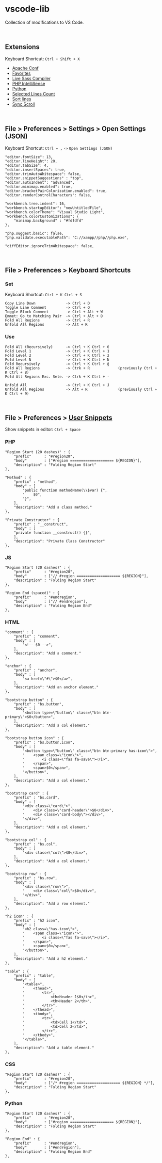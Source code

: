 # vscode-lib

Collection of modifications to VS Code.

<br>

## Extensions

Keyboard Shortcut: `Ctrl + Shift + X`

* [Apache Conf](https://marketplace.visualstudio.com/items?itemName=mrmlnc.vscode-apache)
* [Favorites](https://marketplace.visualstudio.com/items?itemName=kdcro101.favorites)
* [Live Sass Compiler](https://marketplace.visualstudio.com/items?itemName=ritwickdey.live-sass)
* [PHP IntelliSense](https://marketplace.visualstudio.com/items?itemName=felixfbecker.php-intellisense)
* [Python](https://marketplace.visualstudio.com/items?itemName=ms-python.python)
* [Selected Lines Count](https://marketplace.visualstudio.com/items?itemName=gurumukhi.selected-lines-count)
* [Sort lines](https://marketplace.visualstudio.com/items?itemName=Tyriar.sort-lines)
* [Sync Scroll](https://marketplace.visualstudio.com/items?itemName=dqisme.sync-scroll)

<br>

## File > Preferences > Settings > Open Settings (JSON)

Keyboard Shortcut: `Ctrl + ,` `->` `Open Settings (JSON)`

```
"editor.fontSize": 13,
"editor.lineHeight": 20,
"editor.tabSize": 4,
"editor.insertSpaces": true,
"editor.trimAutoWhitespace": false,
"editor.snippetSuggestions" : "top",
"editor.autoIndent": "advanced",
"editor.minimap.enabled": true,
"editor.bracketPairColorization.enabled": true,
"editor.renderControlCharacters": false,

"workbench.tree.indent": 16,
"workbench.startupEditor": "newUntitledFile",
"workbench.colorTheme": "Visual Studio Light",
"workbench.colorCustomizations": {
    "minimap.background" : "#fdfdfd"
},

"php.suggest.basic": false,
"php.validate.executablePath": "C://xampp//php//php.exe",

"diffEditor.ignoreTrimWhitespace": false,
```

<br>

## File > Preferences > Keyboard Shortcuts

### Set

Keyboard Shortcut: `Ctrl + K Ctrl + S`

    Copy Line Down              -> Ctrl + D
    Toggle Line Comment         -> Ctrl + Q
    Toggle Block Comment        -> Ctrl + Alt + W
    Emmet: Go to Matching Pair  -> Ctrl + Alt + D
    Fold All Regions            -> Ctrl + R
    Unfold All Regions          -> Alt + R

### Use

```
Fold All (Recursively)      -> Ctrl + K Ctrl + 0
Fold Level 1                -> Ctrl + K Ctrl + 1
Fold Level 2                -> Ctrl + K Ctrl + 2
Fold Level N                -> Ctrl + K Ctrl + N
Fold Recursively            -> Ctrl + K Ctrl + ğ
Fold All Regions            -> Ctrk + R             (previously Ctrl + K Ctrl + 8)
Fold All Regions Exc. Sele. -> Ctrk + K Ctrl + -

Unfold All                  -> Ctrl + K Ctrl + J
Unfold All Regions          -> Alt + R              (previously Ctrl + K Ctrl + 9)
```

<br>

## File > Preferences > [User Snippets](https://code.visualstudio.com/docs/editor/userdefinedsnippets)

Show snippets in editor: `Ctrl + Space`

### PHP

```
"Region Start (20 dashes)" : {
    "prefix"      : "#region20",
    "body"        : ["#region ==================== ${REGION}"],
    "description" : "Folding Region Start"
},
    
"Method" : {
    "prefix" : "method",
    "body" : [
        "public function methodName(\\$var) {",
        "    $0",
        "}",
    ],
    "description": "Add a class method."
},
	
"Private Constructor" : {
    "prefix" : "__construct",
    "body" : [
    "private function __construct() {}",
    ],
    "description": "Private Class Constructor"
},
```

### JS

```
"Region Start (20 dashes)" : {
    "prefix" 	  : "#region20",
    "body" 		  : ["// #region ==================== ${REGION}"],
    "description" : "Folding Region Start"
},

"Region End (spaced)" : {
    "prefix"      : "#endregion",
    "body"        : ["// #endregion"],
    "description" : "Folding Region End"
},
```

### HTML

```
"comment" : {
    "prefix" : "comment",
    "body" : [
        "<!-- $0 -->",
    ],
    "description": "Add a comment."
},

"anchor" : {
    "prefix" : "anchor",
    "body" : [
        "<a href=\"#\">$0</a>",
    ],
    "description": "Add an anchor element."
},

"bootstrap button" : {
    "prefix" : "bs.button",
    "body" : [
        "<button type=\"button\" class=\"btn btn-primary\">$0</button>",
    ],
    "description": "Add a col element."
},

"bootstrap button icon" : {
    "prefix" : "bs.button.icon",
    "body" : [
        "<button type=\"button\" class=\"btn btn-primary has-icon\">",
        "    <span class=\"icon\">",
        "        <i class=\"fas fa-save\"></i>",
        "    </span>",
        "    <span>$0</span>",
        "</button>",
    ],
    "description": "Add a col element."
},

"bootstrap card" : {
    "prefix" : "bs.card",
    "body" : [
        "<div class=\"card\">",
        "    <div class=\"card-header\">$0</div>",
        "    <div class=\"card-body\"></div>",
        "</div>",
    ],
    "description": "Add a col element."
},

"bootstrap col" : {
    "prefix" : "bs.col",
    "body" : [
        "<div class=\"col\">$0</div>",
    ],
    "description": "Add a col element."
},

"bootstrap row" : {
    "prefix" : "bs.row",
    "body" : [
        "<div class=\"row\">",
        "    <div class=\"col\">$0</div>",
        "</div>",
    ],
    "description": "Add a row element."
},

"h2 icon" : {
    "prefix" : "h2 icon",
    "body" : [
        "<h2 class=\"has-icon\">",
        "    <span class=\"icon\">",
        "        <i class=\"fas fa-save\"></i>",
        "    </span>",
        "    <span>$0</span>",
        "</button>",
    ],
    "description": "Add a h2 element."
},

"table" : {
    "prefix" : "table",
    "body" : [
        "<table>",
        "    <thead>",
        "        <tr>",
        "            <th>Header 1$0</th>",
        "            <th>Header 2</th>",
        "        </tr>",
        "    </thead>",
        "    <tbody>",
        "        <tr>",
        "            <td>Cell 1</td>",
        "            <td>Cell 2</td>",
        "        </tr>",
        "    </tbody>",
        "</table>",
    ],
    "description": "Add a table element."
},
```

### CSS

```
"Region Start (20 dashes)" : {
    "prefix"      : "#region20",
    "body"        : ["/* #region ==================== ${REGION} */"],
    "description" : "Folding Region Start"
},
```

### Python

```
"Region Start (20 dashes)" : {
    "prefix"      : "#region20",
    "body"        : ["#region ==================== ${REGION}"],
    "description" : "Folding Region Start"
},

"Region End" : {
    "prefix"      : "#endregion",
    "body"        : ["#endregion"],
    "description" : "Folding Region End"
},
```

